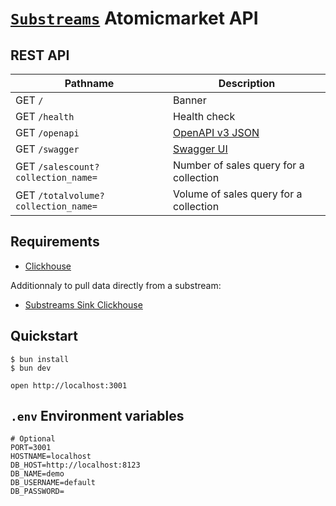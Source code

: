 # [`Substreams`](https://substreams.streamingfast.io/) Atomicmarket API

## REST API

| Pathname                                  | Description           |
|-------------------------------------------|-----------------------|
| GET `/`                                   | Banner
| GET `/health`                             | Health check
| GET `/openapi`                            | [OpenAPI v3 JSON](https://spec.openapis.org/oas/v3.0.0)
| GET `/swagger`                            | [Swagger UI](https://swagger.io/resources/open-api/)
| GET `/salescount?collection_name=`        | Number of sales query for a collection
| GET `/totalvolume?collection_name=`       | Volume of sales query for a collection

## Requirements

- [Clickhouse](clickhouse.com/)

Additionnaly to pull data directly from a substream:
- [Substreams Sink Clickhouse](https://github.com/pinax-network/substreams-sink-clickhouse/)

## Quickstart
```console
$ bun install
$ bun dev
```
```
open http://localhost:3001
```

## `.env` Environment variables

```env
# Optional
PORT=3001
HOSTNAME=localhost
DB_HOST=http://localhost:8123
DB_NAME=demo
DB_USERNAME=default
DB_PASSWORD=
```

